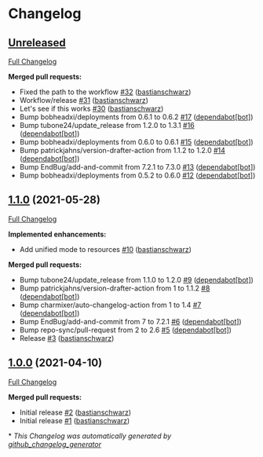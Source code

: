 # Changelog

## [Unreleased](https://github.com/codenamephp/chef.cookbook.edge/tree/HEAD)

[Full Changelog](https://github.com/codenamephp/chef.cookbook.edge/compare/1.1.0...HEAD)

**Merged pull requests:**

- Fixed the path to the workflow [\#32](https://github.com/codenamephp/chef.cookbook.edge/pull/32) ([bastianschwarz](https://github.com/bastianschwarz))
- Workflow/release [\#31](https://github.com/codenamephp/chef.cookbook.edge/pull/31) ([bastianschwarz](https://github.com/bastianschwarz))
- Let's see if this works [\#30](https://github.com/codenamephp/chef.cookbook.edge/pull/30) ([bastianschwarz](https://github.com/bastianschwarz))
- Bump bobheadxi/deployments from 0.6.1 to 0.6.2 [\#17](https://github.com/codenamephp/chef.cookbook.edge/pull/17) ([dependabot[bot]](https://github.com/apps/dependabot))
- Bump tubone24/update\_release from 1.2.0 to 1.3.1 [\#16](https://github.com/codenamephp/chef.cookbook.edge/pull/16) ([dependabot[bot]](https://github.com/apps/dependabot))
- Bump bobheadxi/deployments from 0.6.0 to 0.6.1 [\#15](https://github.com/codenamephp/chef.cookbook.edge/pull/15) ([dependabot[bot]](https://github.com/apps/dependabot))
- Bump patrickjahns/version-drafter-action from 1.1.2 to 1.2.0 [\#14](https://github.com/codenamephp/chef.cookbook.edge/pull/14) ([dependabot[bot]](https://github.com/apps/dependabot))
- Bump EndBug/add-and-commit from 7.2.1 to 7.3.0 [\#13](https://github.com/codenamephp/chef.cookbook.edge/pull/13) ([dependabot[bot]](https://github.com/apps/dependabot))
- Bump bobheadxi/deployments from 0.5.2 to 0.6.0 [\#12](https://github.com/codenamephp/chef.cookbook.edge/pull/12) ([dependabot[bot]](https://github.com/apps/dependabot))

## [1.1.0](https://github.com/codenamephp/chef.cookbook.edge/tree/1.1.0) (2021-05-28)

[Full Changelog](https://github.com/codenamephp/chef.cookbook.edge/compare/1.0.0...1.1.0)

**Implemented enhancements:**

- Add unified mode to resources [\#10](https://github.com/codenamephp/chef.cookbook.edge/pull/10) ([bastianschwarz](https://github.com/bastianschwarz))

**Merged pull requests:**

- Bump tubone24/update\_release from 1.1.0 to 1.2.0 [\#9](https://github.com/codenamephp/chef.cookbook.edge/pull/9) ([dependabot[bot]](https://github.com/apps/dependabot))
- Bump patrickjahns/version-drafter-action from 1 to 1.1.2 [\#8](https://github.com/codenamephp/chef.cookbook.edge/pull/8) ([dependabot[bot]](https://github.com/apps/dependabot))
- Bump charmixer/auto-changelog-action from 1 to 1.4 [\#7](https://github.com/codenamephp/chef.cookbook.edge/pull/7) ([dependabot[bot]](https://github.com/apps/dependabot))
- Bump EndBug/add-and-commit from 7 to 7.2.1 [\#6](https://github.com/codenamephp/chef.cookbook.edge/pull/6) ([dependabot[bot]](https://github.com/apps/dependabot))
- Bump repo-sync/pull-request from 2 to 2.6 [\#5](https://github.com/codenamephp/chef.cookbook.edge/pull/5) ([dependabot[bot]](https://github.com/apps/dependabot))
- Release [\#3](https://github.com/codenamephp/chef.cookbook.edge/pull/3) ([bastianschwarz](https://github.com/bastianschwarz))

## [1.0.0](https://github.com/codenamephp/chef.cookbook.edge/tree/1.0.0) (2021-04-10)

[Full Changelog](https://github.com/codenamephp/chef.cookbook.edge/compare/f4448e38e33d59bd7bc2d6aca364330a76ef0be6...1.0.0)

**Merged pull requests:**

- Initial release [\#2](https://github.com/codenamephp/chef.cookbook.edge/pull/2) ([bastianschwarz](https://github.com/bastianschwarz))
- Initial release [\#1](https://github.com/codenamephp/chef.cookbook.edge/pull/1) ([bastianschwarz](https://github.com/bastianschwarz))



\* *This Changelog was automatically generated by [github_changelog_generator](https://github.com/github-changelog-generator/github-changelog-generator)*
